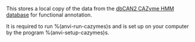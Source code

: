 This stores a local copy of the data from the [dbCAN2 CAZyme HMM database](https://bcb.unl.edu/dbCAN2/download/Databases/) for functional annotation.

It is required to run %(anvi-run-cazymes)s and is set up on your computer by the program %(anvi-setup-cazymes)s. 